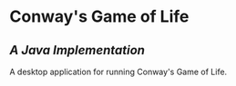 # Conway's Game of Life
## _A Java Implementation_


A desktop application for running Conway's Game of Life.